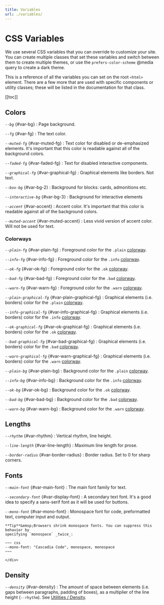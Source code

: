 ```yaml
---
title: Variables
url: ./variables/
---
```


# CSS Variables

We use several CSS variables that you can override to customize your site. You
can create multiple classes that set these variables and switch between them to
create multiple themes, or use the `prefers-color-scheme` @media query to
create a dark theme.

This is a reference of all the variables you can set on the root `<html>`
element. There are a few more that are used with specific components or utility
classes; these will be listed in the documentation for that class.

[[toc]]

## Colors

<dfn>`--bg`</dfn> {#var-bg}
:   Page background.

<dfn>`--fg`</dfn> {#var-fg}
:   The text color.

<dfn>`--muted-fg`</dfn> {#var-muted-fg}
:   Text color for disabled or de-emphasized elements. It's important that this
    color is readable against all of the background colors.

<dfn>`--faded-fg`</dfn> {#var-faded-fg}
:   Text for disabled interactive components.

<dfn>`--graphical-fg`</dfn> {#var-graphical-fg}
:   Graphical elements like borders. Not text.

<dfn>`--box-bg`</dfn> {#var-bg-2}
:   Background for blocks: cards, admonitions etc.

<dfn>`--interactive-bg`</dfn> {#var-bg-3}
:   Background for interactive elements

<dfn>`--accent`</dfn> {#var-accent}
:   Accent color. It's important that this
    color is readable against all of the background colors.

<dfn>`--muted-accent`</dfn> {#var-muted-accent}
:   Less vivid version of accent color. Will not be used for text.


### Colorways

<dfn>`--plain-fg`</dfn> {#var-plain-fg}
:   Foreground color for the `.plain` [colorway][].

<dfn>`--info-fg`</dfn> {#var-info-fg}
:   Foreground color for the `.info` [colorway][].

<dfn>`--ok-fg`</dfn> {#var-ok-fg}
:   Foreground color for the `.ok` [colorway][].

<dfn>`--bad-fg`</dfn> {#var-bad-fg}
:   Foreground color for the `.bad` [colorway][].

<dfn>`--warn-fg`</dfn> {#var-warn-fg}
:   Foreground color for the `.warn` [colorway][].

<dfn>`--plain-graphical-fg`</dfn> {#var-plain-graphical-fg}
:   Graphical elements (i.e. borders) color for the `.plain` [colorway][].

<dfn>`--info-graphical-fg`</dfn> {#var-info-graphical-fg}
:   Graphical elements (i.e. borders) color for the `.info` [colorway][].

<dfn>`--ok-graphical-fg`</dfn> {#var-ok-graphical-fg}
:   Graphical elements (i.e. borders) color for the `.ok` [colorway][].

<dfn>`--bad-graphical-fg`</dfn> {#var-bad-graphical-fg}
:   Graphical elements (i.e. borders) color for the `.bad` [colorway][].

<dfn>`--warn-graphical-fg`</dfn> {#var-warn-graphical-fg}
:   Graphical elements (i.e. borders) color for the `.warn` [colorway][].

<dfn>`--plain-bg`</dfn> {#var-plain-bg}
:   Background color for the `.plain` [colorway][].

<dfn>`--info-bg`</dfn> {#var-info-bg}
:   Background color for the `.info` [colorway][].

<dfn>`--ok-bg`</dfn> {#var-ok-bg}
:   Background color for the `.ok` [colorway][].

<dfn>`--bad-bg`</dfn> {#var-bad-bg}
:   Background color for the `.bad` [colorway][].

<dfn>`--warn-bg`</dfn> {#var-warn-bg}
:   Background color for the `.warn` [colorway][].


## Lengths

<dfn>`--rhythm`</dfn> {#var-rhythm}
:   Vertical rhythm, line height.

<dfn>`--line-length`</dfn> {#var-line-length}
:   Maximum line length for prose.

<dfn>`--border-radius`</dfn> {#var-border-radius}
:   Border radius. Set to 0 for sharp corners.


## Fonts

<dfn>`--main-font`</dfn> {#var-main-font}
:   The main font family for text.

<dfn>`--secondary-font`</dfn> {#var-display-font}
:   A secondary text font. It's a good idea to specify a sans-serif font as it
    will be used for buttons.

<dfn>`--mono-font`</dfn> {#var-mono-font}
:   Monospace font for code, preformatted text, computer input and output.
    <div class="box info crowded">

    **Tip**&emsp;Browsers shrink monospace fonts. You can suppress this behavior by
    specifying `monospace` _twice_:

    ~~~ css
    --mono-font: "Cascadia Code", monospace, monospace
    ~~~
    
    </div>


## Density

<dfn>`--density`</dfn> {#var-density}
:   The amount of space between elements (i.e. gaps between paragraphs, padding
    of boxes), as a multiplier of the line height (`--rhythm`). See
    [Utilities / Density](/docs/util#density).


[colorway]: /docs/colorways
